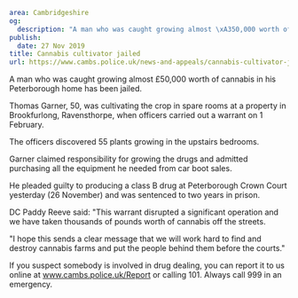 ```yaml
area: Cambridgeshire
og:
  description: "A man who was caught growing almost \xA350,000 worth of cannabis in his Peterborough home has been jailed."
publish:
  date: 27 Nov 2019
title: Cannabis cultivator jailed
url: https://www.cambs.police.uk/news-and-appeals/cannabis-cultivator-jailed
```

A man who was caught growing almost £50,000 worth of cannabis in his Peterborough home has been jailed.

Thomas Garner, 50, was cultivating the crop in spare rooms at a property in Brookfurlong, Ravensthorpe, when officers carried out a warrant on 1 February.

The officers discovered 55 plants growing in the upstairs bedrooms.

Garner claimed responsibility for growing the drugs and admitted purchasing all the equipment he needed from car boot sales.

He pleaded guilty to producing a class B drug at Peterborough Crown Court yesterday (26 November) and was sentenced to two years in prison.

DC Paddy Reeve said: "This warrant disrupted a significant operation and we have taken thousands of pounds worth of cannabis off the streets.

"I hope this sends a clear message that we will work hard to find and destroy cannabis farms and put the people behind them before the courts."

If you suspect somebody is involved in drug dealing, you can report it to us online at www.cambs.police.uk/Report or calling 101. Always call 999 in an emergency.
